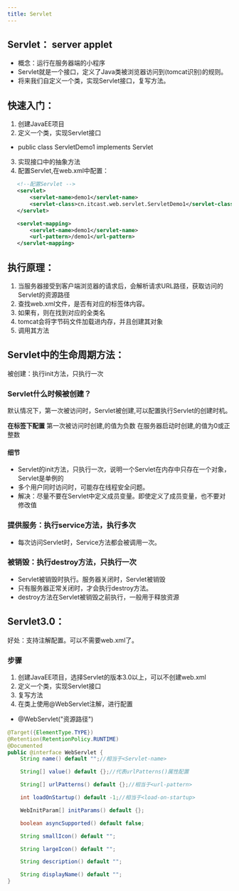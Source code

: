 ```yaml
---
title: Servlet
---
```

## Servlet：  server applet

* 概念：运行在服务器端的小程序
* Servlet就是一个接口，定义了Java类被浏览器访问到(tomcat识别)的规则。
* 将来我们自定义一个类，实现Servlet接口，复写方法。

## 快速入门：

1. 创建JavaEE项目
2. 定义一个类，实现Servlet接口
* public class ServletDemo1 implements Servlet
3. 实现接口中的抽象方法
4. 配置Servlet,在web.xml中配置：
 
 ```xml
    <!--配置Servlet -->
    <servlet>
        <servlet-name>demo1</servlet-name>
        <servlet-class>cn.itcast.web.servlet.ServletDemo1</servlet-class>
    </servlet>

    <servlet-mapping>
        <servlet-name>demo1</servlet-name>
        <url-pattern>/demo1</url-pattern>
    </servlet-mapping>
```

## 执行原理：

1. 当服务器接受到客户端浏览器的请求后，会解析请求URL路径，获取访问的Servlet的资源路径
2. 查找web.xml文件，是否有对应的<url-pattern>标签体内容。
3. 如果有，则在找到对应的<servlet-class>全类名
4. tomcat会将字节码文件加载进内存，并且创建其对象
5. 调用其方法

## Servlet中的生命周期方法：


被创建：执行init方法，只执行一次

### Servlet什么时候被创建？

默认情况下，第一次被访问时，Servlet被创建,可以配置执行Servlet的创建时机。

**在<servlet>标签下配置**
第一次被访问时创建,<load-on-startup>的值为负数
在服务器启动时创建,<load-on-startup>的值为0或正整数

#### 细节

* Servlet的init方法，只执行一次，说明一个Servlet在内存中只存在一个对象，Servlet是单例的
* 多个用户同时访问时，可能存在线程安全问题。
* 解决：尽量不要在Servlet中定义成员变量。即使定义了成员变量，也不要对修改值

### 提供服务：执行service方法，执行多次

* 每次访问Servlet时，Service方法都会被调用一次。

### 被销毁：执行destroy方法，只执行一次

* Servlet被销毁时执行。服务器关闭时，Servlet被销毁
* 只有服务器正常关闭时，才会执行destroy方法。
* destroy方法在Servlet被销毁之前执行，一般用于释放资源

## Servlet3.0：

好处：支持注解配置。可以不需要web.xml了。

### 步骤

1. 创建JavaEE项目，选择Servlet的版本3.0以上，可以不创建web.xml
2. 定义一个类，实现Servlet接口
3. 复写方法
4. 在类上使用@WebServlet注解，进行配置
* @WebServlet("资源路径")

```java
@Target({ElementType.TYPE})
@Retention(RetentionPolicy.RUNTIME)
@Documented
public @interface WebServlet {
    String name() default "";//相当于<Servlet-name>

    String[] value() default {};//代表urlPatterns()属性配置

    String[] urlPatterns() default {};//相当于<url-pattern>

    int loadOnStartup() default -1;//相当于<load-on-startup>

    WebInitParam[] initParams() default {};

    boolean asyncSupported() default false;

    String smallIcon() default "";

    String largeIcon() default "";

    String description() default "";

    String displayName() default "";
}
```

